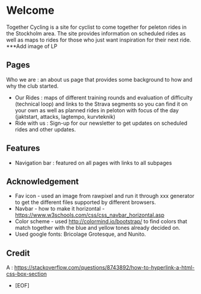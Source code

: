 # Welcome

Together Cycling is a site for cyclist to come together for peleton rides in the Stockholm area. The site provides information on scheduled rides as well as maps to rides for those who just want inspiration for their next ride.
***Add image of LP

## Pages

Who we are : an about us page that provides some background to how and why the club started.

-	Our Rides : maps of different training rounds and evaluation of difficulty (technical loop) and links to the Strava segments so you can find it on your own as well as planned rides in peloton with focus of the day (jaktstart, attacks, lagtempo, kurvteknik)
-	Ride with us : Sign-up for our newsletter to get updates on scheduled rides and other updates.

## Features

-	Navigation bar : featured on all pages with links to all subpages

## Acknowledgement

- Fav icon - used an image from rawpixel and run it through xxx generator to get the different files supported by different browsers.
- Navbar - how to make it horizontal - <https://www.w3schools.com/css/css_navbar_horizontal.asp>
- Color scheme - used <http://colormind.io/bootstrap/> to find colors that match together with the blue and yellow tones already decided on.
- Used google fonts: Bricolage Grotesque, and Nunito.

## Credit 

A : <https://stackoverflow.com/questions/8743892/how-to-hyperlink-a-html-css-box-section>
- [EOF]
